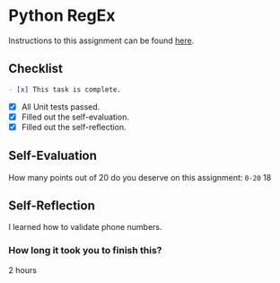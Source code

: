 # Python RegEx

Instructions to this assignment can be found [here](https://it3038c.github.io/modules/10/python-regex).

## Checklist

```md
- [x] This task is complete.
```

- [x] All Unit tests passed.
- [x] Filled out the self-evaluation.
- [x] Filled out the self-reflection.

## Self-Evaluation

<!-- (For this assignment, there was 19 exercises checked by 61 automated checks) -->
How many points out of 20 do you deserve on this assignment: `0-20`
18
## Self-Reflection
<!-- What did you learn that you found interesting -->
I learned how to validate phone numbers.
### How long it took you to finish this?
2 hours